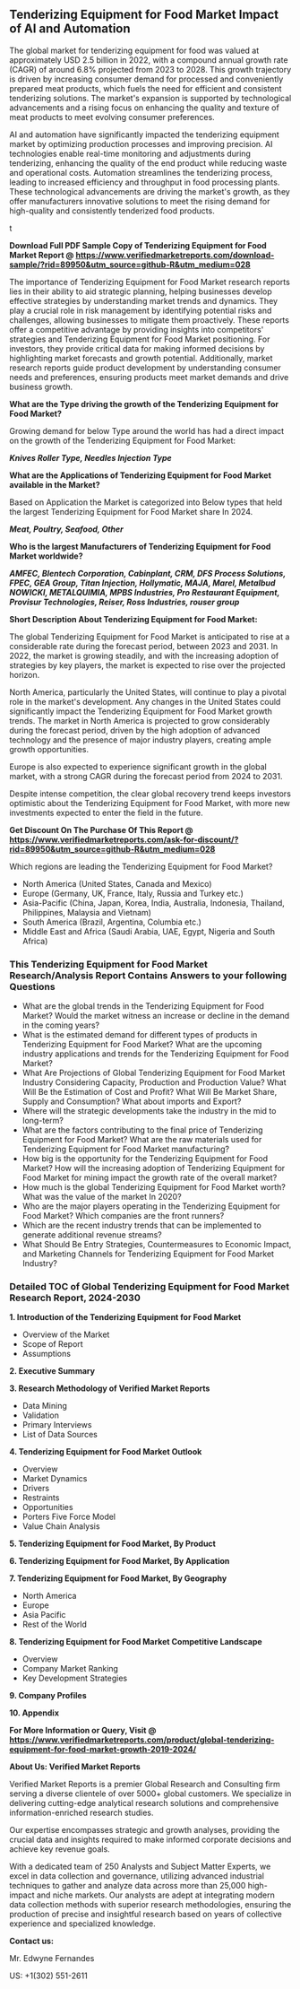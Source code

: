 <h2>Tenderizing Equipment for Food Market Impact of AI and Automation</h2><p>The global market for tenderizing equipment for food was valued at approximately USD 2.5 billion in 2022, with a compound annual growth rate (CAGR) of around 6.8% projected from 2023 to 2028. This growth trajectory is driven by increasing consumer demand for processed and conveniently prepared meat products, which fuels the need for efficient and consistent tenderizing solutions. The market's expansion is supported by technological advancements and a rising focus on enhancing the quality and texture of meat products to meet evolving consumer preferences.</p><p>AI and automation have significantly impacted the tenderizing equipment market by optimizing production processes and improving precision. AI technologies enable real-time monitoring and adjustments during tenderizing, enhancing the quality of the end product while reducing waste and operational costs. Automation streamlines the tenderizing process, leading to increased efficiency and throughput in food processing plants. These technological advancements are driving the market's growth, as they offer manufacturers innovative solutions to meet the rising demand for high-quality and consistently tenderized food products.</p>t</p><p id="" class=""><strong>Download Full PDF Sample Copy of Tenderizing Equipment for Food Market Report @ <a href="https://www.verifiedmarketreports.com/download-sample/?rid=89950&utm_source=github-R&utm_medium=028" target="_blank">https://www.verifiedmarketreports.com/download-sample/?rid=89950&utm_source=github-R&utm_medium=028</a></strong></p><p>The importance of&nbsp;Tenderizing Equipment for Food Market research reports lies in their ability to aid strategic planning, helping businesses develop effective strategies by understanding market trends and dynamics. They play a crucial role in risk management by identifying potential risks and challenges, allowing businesses to mitigate them proactively. These reports offer a competitive advantage by providing insights into competitors' strategies and Tenderizing Equipment for Food Market positioning. For investors, they provide critical data for making informed decisions by highlighting market forecasts and growth potential. Additionally, market research reports guide product development by understanding consumer needs and preferences, ensuring products meet market demands and drive business growth.</p><p><strong>What are the&nbsp;Type driving the growth of the Tenderizing Equipment for Food Market?</strong></p><p id="" class="">Growing demand for below Type around the world has had a direct impact on the growth of the Tenderizing Equipment for Food Market:</p><em><strong>Knives Roller Type, Needles Injection Type</strong></em></p><strong>What are the&nbsp;Applications&nbsp;of Tenderizing Equipment for Food Market available in the Market?</strong></p><p id="" class="">Based on Application the Market is categorized into Below types that held the largest Tenderizing Equipment for Food Market share In 2024.</p><em><strong>Meat, Poultry, Seafood, Other</strong></em></p><strong>Who is the largest Manufacturers of Tenderizing Equipment for Food Market worldwide?</strong></p><p><em><strong>AMFEC, Blentech Corporation, Cabinplant, CRM, DFS Process Solutions, FPEC, GEA Group, Titan Injection, Hollymatic, MAJA, Marel, Metalbud NOWICKI, METALQUIMIA, MPBS Industries, Pro Restaurant Equipment, Provisur Technologies, Reiser, Ross Industries, rouser group</strong></em></p><p id="" class=""><strong>Short Description About Tenderizing Equipment for Food Market:</strong></p><p>The global Tenderizing Equipment for Food Market is anticipated to rise at a considerable rate during the forecast period, between 2023 and 2031. In 2022, the market is growing steadily, and with the increasing adoption of strategies by key players, the market is expected to rise over the projected horizon.</p><p>North America, particularly the United States, will continue to play a pivotal role in the market's development. Any changes in the United States could significantly impact the Tenderizing Equipment for Food Market growth trends. The market in North America is projected to grow considerably during the forecast period, driven by the high adoption of advanced technology and the presence of major industry players, creating ample growth opportunities.</p><p>Europe is also expected to experience significant growth in the global market, with a strong CAGR during the forecast period from 2024 to 2031.</p><p>Despite intense competition, the clear global recovery trend keeps investors optimistic about the Tenderizing Equipment for Food Market, with more new investments expected to enter the field in the future.</p><p id="" class=""><strong>Get Discount On The Purchase Of This Report @ <a href="https://www.verifiedmarketreports.com/ask-for-discount/?rid=89950&utm_source=github-R&utm_medium=028" target="_blank">https://www.verifiedmarketreports.com/ask-for-discount/?rid=89950&utm_source=github-R&utm_medium=028</a></strong></p>Which regions are leading the Tenderizing Equipment for Food Market?</p><ul><li>North America (United States, Canada and Mexico)</li><li>Europe (Germany, UK, France, Italy, Russia and Turkey etc.)</li><li>Asia-Pacific (China, Japan, Korea, India, Australia, Indonesia, Thailand, Philippines, Malaysia and Vietnam)</li><li>South America (Brazil, Argentina, Columbia etc.)</li><li>Middle East and Africa (Saudi Arabia, UAE, Egypt, Nigeria and South Africa)</li></ul><h3 id="" class="">This Tenderizing Equipment for Food Market Research/Analysis Report Contains Answers to your following Questions</h3><ul><li>What are the global trends in the Tenderizing Equipment for Food Market? Would the market witness an increase or decline in the demand in the coming years?</li><li>What is the estimated demand for different types of products in Tenderizing Equipment for Food Market? What are the upcoming industry applications and trends for the Tenderizing Equipment for Food Market?</li><li>What Are Projections of Global Tenderizing Equipment for Food Market Industry Considering Capacity, Production and Production Value? What Will Be the Estimation of Cost and Profit? What Will Be Market Share, Supply and Consumption? What about imports and Export?</li><li>Where will the strategic developments take the industry in the mid to long-term?</li><li>What are the factors contributing to the final price of Tenderizing Equipment for Food Market? What are the raw materials used for Tenderizing Equipment for Food Market manufacturing?</li><li>How big is the opportunity for the Tenderizing Equipment for Food Market? How will the increasing adoption of Tenderizing Equipment for Food Market for mining impact the growth rate of the overall market?</li><li>How much is the global Tenderizing Equipment for Food Market worth? What was the value of the market In 2020?</li><li>Who are the major players operating in the Tenderizing Equipment for Food Market? Which companies are the front runners?</li><li>Which are the recent industry trends that can be implemented to generate additional revenue streams?</li><li>What Should Be Entry Strategies, Countermeasures to Economic Impact, and Marketing Channels for Tenderizing Equipment for Food Market Industry?</li></ul><h3 id="" class="">Detailed TOC of Global Tenderizing Equipment for Food Market Research Report, 2024-2030</h3><p id="" class=""><strong>1. Introduction of the Tenderizing Equipment for Food Market</strong></p><ul><li>Overview of the Market</li><li>Scope of Report</li><li>Assumptions</li></ul><p id="" class=""><strong>2. Executive Summary</strong></p><p id="" class=""><strong>3. Research Methodology of Verified Market Reports</strong></p><ul><li>Data Mining</li><li>Validation</li><li>Primary Interviews</li><li>List of Data Sources</li></ul><p id="" class=""><strong>4. Tenderizing Equipment for Food Market Outlook</strong></p><ul><li>Overview</li><li>Market Dynamics</li><li>Drivers</li><li>Restraints</li><li>Opportunities</li><li>Porters Five Force Model</li><li>Value Chain Analysis</li></ul><p id="" class=""><strong>5. Tenderizing Equipment for Food Market, By Product</strong></p><p id="" class=""><strong>6. Tenderizing Equipment for Food Market, By Application</strong></p><p id="" class=""><strong>7. Tenderizing Equipment for Food Market, By Geography</strong></p><ul><li>North America</li><li>Europe</li><li>Asia Pacific</li><li>Rest of the World</li></ul><p id="" class=""><strong>8. Tenderizing Equipment for Food Market Competitive Landscape</strong></p><ul><li>Overview</li><li>Company Market Ranking</li><li>Key Development Strategies</li></ul><p id="" class=""><strong>9. Company Profiles</strong></p><p id="" class=""><strong>10. Appendix</strong></p><p id="" class=""><strong>For More Information or Query, Visit @ <a href="https://www.verifiedmarketreports.com/product/global-tenderizing-equipment-for-food-market-growth-2019-2024/" target="_blank">https://www.verifiedmarketreports.com/product/global-tenderizing-equipment-for-food-market-growth-2019-2024/</a></strong></p><p id="" class=""><strong>About Us: Verified Market Reports</strong></p><p id="" class="">Verified Market Reports is a premier Global Research and Consulting firm serving a diverse clientele of over 5000+ global customers. We specialize in delivering cutting-edge analytical research solutions and comprehensive information-enriched research studies.</p><p id="" class="">Our expertise encompasses strategic and growth analyses, providing the crucial data and insights required to make informed corporate decisions and achieve key revenue goals.</p><p id="" class="">With a dedicated team of 250 Analysts and Subject Matter Experts, we excel in data collection and governance, utilizing advanced industrial techniques to gather and analyze data across more than 25,000 high-impact and niche markets. Our analysts are adept at integrating modern data collection methods with superior research methodologies, ensuring the production of precise and insightful research based on years of collective experience and specialized knowledge.</p><p id="" class=""><strong>Contact us:</strong></p><p id="" class="">Mr. Edwyne Fernandes</p><p id="" class="">US: +1(302) 551-2611</p>
